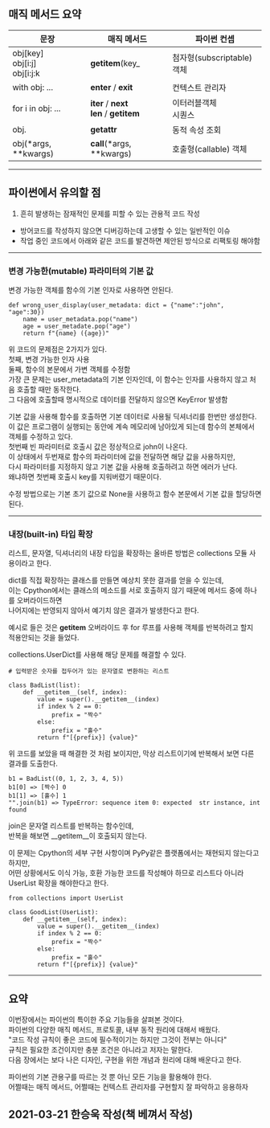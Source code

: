 ## 매직 메서드 요약

|문장|매직 메서드|파이썬 컨셉|
|------|---|---|
|obj[key]<br/> obj[i:j]<br/> obj[i:j:k|__getitem__(key_|첨자형(subscriptable) 객체|
|with obj: ...|__enter__ / __exit__|컨텍스트 관리자|
|for i in obj: ...|__iter__ / __next__<br/>  __len__ / __getitem__|이터러블객체<br/> 시퀀스|
|obj.<attribute>|__getattr__|동적 속성 조회|
|obj(*args, **kwargs)|__call__(*args, **kwargs)|호출형(callable) 객체|
---
## 파이썬에서 유의할 점
1. 흔히 발생하는 잠재적인 문제를 피할 수 있는 관용적 코드 작성
- 방어코드를 작성하지 않으면 디버깅하는데 고생할 수 있는 일반적인 이슈
- 작업 중인 코드에서 아래와 같은 코드를 발견하면 제안된 방식으로 리팩토링 해야함
---
### 변경 가능한(mutable) 파라미터의 기본 값
변경 가능한 객체를 함수의 기본 인자로 사용하면 안된다.
```
def wrong_user_display(user_metadata: dict = {"name":"john", "age":30})
    name = user_metadata.pop("name")
    age = user_metadate.pop("age")
    return f"{name} ({age})"
```
위 코드의 문제점은 2가지가 있다.\
첫째, 변경 가능한 인자 사용\
둘째, 함수의 본문에서 가변 객체를 수정함\
가장 큰 문제는 user_metadata의 기본 인자인데, 이 함수는 인자를 사용하지 않고 처음 호출할 때만 동작한다.\
그 다음에 호출할때 명시적으로 데이터를 전달하지 않으면 KeyError 발생함

기본 값을 사용해 함수를 호출하면 기본 데이터로 사용될 딕셔너리를 한번만 생성한다.\
이 값은 프로그램이 실행되는 동안에 계속 메모리에 남아있게 되는데 함수의 본체에서 객체를 수정하고 있다.\
첫번째 빈 파라미터로 호출시 값은 정상적으로 john이 나온다.\
이 상태에서 두번재로 함수의 파라미터에 값을 전달하면 해당 값을 사용하지만,\
다시 파라미터를 지정하지 않고 기본 값을 사용해 호출하려고 하면 에러가 난다.\
왜냐하면 첫번째 호출시 key를 지워버렸기 때문이다.

수정 방법으로는 기본 초기 값으로 None을 사용하고 함수 본문에서 기본 값을 할당하면 된다.

---
### 내장(built-in) 타입 확장
리스트, 문자열, 딕셔너리의 내장 타입을 확장하는 올바른 방법은 collections 모듈 사용이라고 한다.

dict를 직접 확장하는 클래스를 만들면 예상치 못한 결과를 얻을 수 있는데,\
이는 Cpython에서는 클래스의 메소드를 서로 호출하지 않기 때문에 메서드 중에 하나를 오버라이드하면\
나어지에는 반영되지 않아서 예기치 않은 결과가 발생한다고 한다.

예시로 들은 것은 __getitem__ 오버라이드 후 for 루프를 사용해 객체를 반복하려고 할지 적용안되는 것을 들었다.

collections.UserDict를 사용해 해당 문제를 해결할 수 있다.

```
# 입력받은 숫자를 접두어가 있는 문자열로 변환하는 리스트

class BadList(list):
    def __getitem__(self, index):
        value = super().__getitem__(index)
        if index % 2 == 0:
            prefix = "짝수"
        else:
            prefix = "홀수"
        return f"[{prefix}] {value}"
```
위 코드를 보았을 때 해결한 것 처럼 보이지만, 막상 리스트이기에 반복해서 보면 다른 결과를 도출한다.
```
b1 = BadList((0, 1, 2, 3, 4, 5))
b1[0] => [짝수] 0
b1[1] => [홀수] 1
"".join(b1) => TypeError: sequence item 0: expected  str instance, int found
```
join은 문자열 리스트를 반복하는 함수인데,\
반복을 해보면 __getitem__이 호출되지 않는다.

이 문제는 Cpython의 세부 구현 사항이며 PyPy같은 플랫폼에서는 재현되지 않는다고 하지만,\
어떤 상황에서도 이식 가능, 호환 가능한 코드를 작성해야 하므로 리스트다 아니라 UserList 확장을 해야한다고 한다.

```
from collections import UserList

class GoodList(UserList):
    def __getitem__(self, index):
        value = super().__getitem__(index)
        if index % 2 == 0:
            prefix = "짝수"
        else:
            prefix = "홀수"
        return f"[{prefix}] {value}"
```
---
## 요약
이번장에서는 파이썬의 특이한 주요 기능들을 살펴본 것이다.\
파이썬의 다양한 매직 메서드, 프로토콜, 내부 동작 원리에 대해서 배웠다.\
"코드 작성 규칙이 좋은 코드에 필수적이기는 하지만 그것이 전부는 아니다"\
규칙은 필요한 조건이지만 충분 조건은 아니라고 저자는 말한다.\
다음 장에서는 보다 나은 디자인, 구현을 위한 개념과 원리에 대해 배운다고 한다.

파이썬의 기본 관용구를 따르는 것 뿐 아닌 모든 기능을 활용해야 한다.\
어쩔때는 매직 메서드, 어쩔때는 컨텍스트 관리자를 구현할지 잘 파악하고 응용하자

## 2021-03-21 한승욱 작성(책 베껴서 작성)